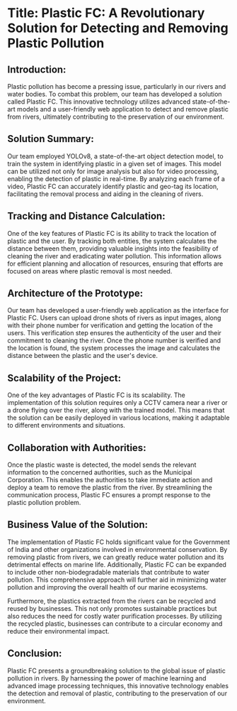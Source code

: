 <h1>Title: Plastic FC: A Revolutionary Solution for Detecting and Removing Plastic Pollution</h1>

<h2>Introduction:</h2>
Plastic pollution has become a pressing issue, particularly in our rivers and water bodies. To combat this problem, our team has developed a solution called Plastic FC. This innovative technology utilizes advanced state-of-the-art models and a user-friendly web application to detect and remove plastic from rivers, ultimately contributing to the preservation of our environment.

<h2>Solution Summary:</h2>
Our team employed YOLOv8, a state-of-the-art object detection model, to train the system in identifying plastic in a given set of images. This model can be utilized not only for image analysis but also for video processing, enabling the detection of plastic in real-time. By analyzing each frame of a video, Plastic FC can accurately identify plastic and geo-tag its location, facilitating the removal process and aiding in the cleaning of rivers.

<h2>Tracking and Distance Calculation:</h2>
One of the key features of Plastic FC is its ability to track the location of plastic and the user. By tracking both entities, the system calculates the distance between them, providing valuable insights into the feasibility of cleaning the river and eradicating water pollution. This information allows for efficient planning and allocation of resources, ensuring that efforts are focused on areas where plastic removal is most needed.

<h2>Architecture of the Prototype:</h2>
Our team has developed a user-friendly web application as the interface for Plastic FC. Users can upload drone shots of rivers as input images, along with their phone number for verification and getting the location of the users. This verification step ensures the authenticity of the user and their commitment to cleaning the river. Once the phone number is verified and the location is found, the system processes the image and calculates the distance between the plastic and the user's device.

<h2>Scalability of the Project:</h2>
One of the key advantages of Plastic FC is its scalability. The implementation of this solution requires only a CCTV camera near a river or a drone flying over the river, along with the trained model. This means that the solution can be easily deployed in various locations, making it adaptable to different environments and situations.

<h2>Collaboration with Authorities:</h2>
Once the plastic waste is detected, the model sends the relevant information to the concerned authorities, such as the Municipal Corporation. This enables the authorities to take immediate action and deploy a team to remove the plastic from the river. By streamlining the communication process, Plastic FC ensures a prompt response to the plastic pollution problem.


<h2>Business Value of the Solution:</h2>
The implementation of Plastic FC holds significant value for the Government of India and other organizations involved in environmental conservation. By removing plastic from rivers, we can greatly reduce water pollution and its detrimental effects on marine life. Additionally, Plastic FC can be expanded to include other non-biodegradable materials that contribute to water pollution. This comprehensive approach will further aid in minimizing water pollution and improving the overall health of our marine ecosystems.

Furthermore, the plastics extracted from the rivers can be recycled and reused by businesses. This not only promotes sustainable practices but also reduces the need for costly water purification processes. By utilizing the recycled plastic, businesses can contribute to a circular economy and reduce their environmental impact.


<h2>Conclusion:</h2>
Plastic FC presents a groundbreaking solution to the global issue of plastic pollution in rivers. By harnessing the power of machine learning and advanced image processing techniques, this innovative technology enables the detection and removal of plastic, contributing to the preservation of our environment.

